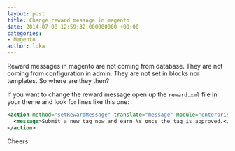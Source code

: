 ```yaml
---
layout: post
title: Change reward message in magento
date: 2014-07-08 12:59:32.000000000 +00:00
categories:
- Magento
author: luka
---
```

Reward messages in magento are not coming from database. They are not coming from configuration in admin. They are not set
in blocks nor templates. So where are they then?

If you want to change the reward message open up the `reward.xml` file in
your theme and look for lines like this one:
```xml
<action method="setRewardMessage" translate="message" module="enterprise_reward">
  <message>Submit a new tag now and earn %s once the tag is approved.</message>
</action>
```

Cheers